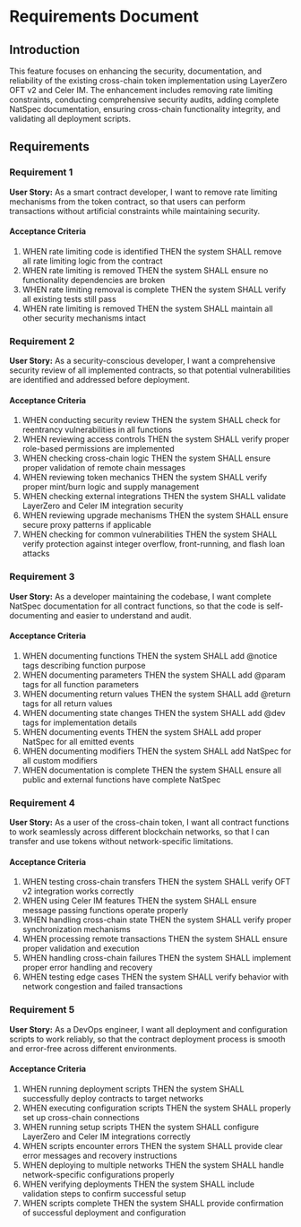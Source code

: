 # Requirements Document

## Introduction

This feature focuses on enhancing the security, documentation, and reliability of the existing cross-chain token implementation using LayerZero OFT v2 and Celer IM. The enhancement includes removing rate limiting constraints, conducting comprehensive security audits, adding complete NatSpec documentation, ensuring cross-chain functionality integrity, and validating all deployment scripts.

## Requirements

### Requirement 1

**User Story:** As a smart contract developer, I want to remove rate limiting mechanisms from the token contract, so that users can perform transactions without artificial constraints while maintaining security.

#### Acceptance Criteria

1. WHEN rate limiting code is identified THEN the system SHALL remove all rate limiting logic from the contract
2. WHEN rate limiting is removed THEN the system SHALL ensure no functionality dependencies are broken
3. WHEN rate limiting removal is complete THEN the system SHALL verify all existing tests still pass
4. WHEN rate limiting is removed THEN the system SHALL maintain all other security mechanisms intact

### Requirement 2

**User Story:** As a security-conscious developer, I want a comprehensive security review of all implemented contracts, so that potential vulnerabilities are identified and addressed before deployment.

#### Acceptance Criteria

1. WHEN conducting security review THEN the system SHALL check for reentrancy vulnerabilities in all functions
2. WHEN reviewing access controls THEN the system SHALL verify proper role-based permissions are implemented
3. WHEN checking cross-chain logic THEN the system SHALL ensure proper validation of remote chain messages
4. WHEN reviewing token mechanics THEN the system SHALL verify proper mint/burn logic and supply management
5. WHEN checking external integrations THEN the system SHALL validate LayerZero and Celer IM integration security
6. WHEN reviewing upgrade mechanisms THEN the system SHALL ensure secure proxy patterns if applicable
7. WHEN checking for common vulnerabilities THEN the system SHALL verify protection against integer overflow, front-running, and flash loan attacks

### Requirement 3

**User Story:** As a developer maintaining the codebase, I want complete NatSpec documentation for all contract functions, so that the code is self-documenting and easier to understand and audit.

#### Acceptance Criteria

1. WHEN documenting functions THEN the system SHALL add @notice tags describing function purpose
2. WHEN documenting parameters THEN the system SHALL add @param tags for all function parameters
3. WHEN documenting return values THEN the system SHALL add @return tags for all return values
4. WHEN documenting state changes THEN the system SHALL add @dev tags for implementation details
5. WHEN documenting events THEN the system SHALL add proper NatSpec for all emitted events
6. WHEN documenting modifiers THEN the system SHALL add NatSpec for all custom modifiers
7. WHEN documentation is complete THEN the system SHALL ensure all public and external functions have complete NatSpec

### Requirement 4

**User Story:** As a user of the cross-chain token, I want all contract functions to work seamlessly across different blockchain networks, so that I can transfer and use tokens without network-specific limitations.

#### Acceptance Criteria

1. WHEN testing cross-chain transfers THEN the system SHALL verify OFT v2 integration works correctly
2. WHEN using Celer IM features THEN the system SHALL ensure message passing functions operate properly
3. WHEN handling cross-chain state THEN the system SHALL verify proper synchronization mechanisms
4. WHEN processing remote transactions THEN the system SHALL ensure proper validation and execution
5. WHEN handling cross-chain failures THEN the system SHALL implement proper error handling and recovery
6. WHEN testing edge cases THEN the system SHALL verify behavior with network congestion and failed transactions

### Requirement 5

**User Story:** As a DevOps engineer, I want all deployment and configuration scripts to work reliably, so that the contract deployment process is smooth and error-free across different environments.

#### Acceptance Criteria

1. WHEN running deployment scripts THEN the system SHALL successfully deploy contracts to target networks
2. WHEN executing configuration scripts THEN the system SHALL properly set up cross-chain connections
3. WHEN running setup scripts THEN the system SHALL configure LayerZero and Celer IM integrations correctly
4. WHEN scripts encounter errors THEN the system SHALL provide clear error messages and recovery instructions
5. WHEN deploying to multiple networks THEN the system SHALL handle network-specific configurations properly
6. WHEN verifying deployments THEN the system SHALL include validation steps to confirm successful setup
7. WHEN scripts complete THEN the system SHALL provide confirmation of successful deployment and configuration

